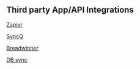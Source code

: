 ﻿## Third party App/API Integrations

[Zapier](./Third_Party_Integrations/Zapier.md)

[SyncQ](./Third_Party_Integrations/SyncQ.md)

[Breadwinner](./Third_Party_Integrations/Breadwinner.md)

[DB sync](./Third_Party_Integrations/DB_Sync.md)
